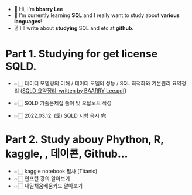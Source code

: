 - 👋 Hi, I'm **bbarry Lee**  
- 👀 I’m currently learning **SQL** and I really want to study about **various languages**!
- ✌ I'll write about **studying** SQL and etc at **github**.

# Part 1. Studying for get license SQLD.
- 👉🏻 데이터 모델링의 이해 / 데이터 모델의 성능 / SQL 최적화와 기본원리 요약정리
([SQLD 요약정리_written by BAARRY Lee.pdf](https://github.com/BBARRY-Lee/BBARRY-Lee/files/8330460/SQLD._written.by.BAARRY.Lee.pdf))

- 👉🏻 SQLD 기출문제집 풀이 및 오답노트 작성
- 👉🏻 2022.03.12. (토) SQLD 시험 응시 完

# Part 2. Study abouy Phython, R, kaggle, , 데이콘, Github...
- 👉🏻 kaggle notebook 필사 (Titanic)
- 👉🏻 인프런 강의 알아보기
- 👉🏻 내일채움배움카드 알아보기
